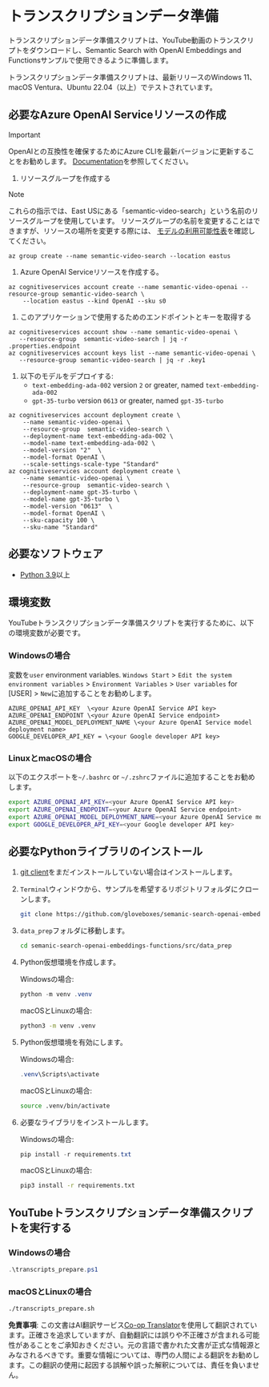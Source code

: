 <!--
CO_OP_TRANSLATOR_METADATA:
{
  "original_hash": "0d69f2d5814a698d3de5d0235940b5ae",
  "translation_date": "2025-05-19T10:26:45+00:00",
  "source_file": "08-building-search-applications/scripts/README.md",
  "language_code": "ja"
}
-->
# トランスクリプションデータ準備

トランスクリプションデータ準備スクリプトは、YouTube動画のトランスクリプトをダウンロードし、Semantic Search with OpenAI Embeddings and Functionsサンプルで使用できるように準備します。

トランスクリプションデータ準備スクリプトは、最新リリースのWindows 11、macOS Ventura、Ubuntu 22.04（以上）でテストされています。

## 必要なAzure OpenAI Serviceリソースの作成

> [!IMPORTANT]
> OpenAIとの互換性を確保するためにAzure CLIを最新バージョンに更新することをお勧めします。
> [Documentation](https://learn.microsoft.com/cli/azure/update-azure-cli?WT.mc_id=academic-105485-koreyst)を参照してください。

1. リソースグループを作成する

> [!NOTE]
> これらの指示では、East USにある「semantic-video-search」という名前のリソースグループを使用しています。
> リソースグループの名前を変更することはできますが、リソースの場所を変更する際には、
> [モデルの利用可能性表](https://aka.ms/oai/models?WT.mc_id=academic-105485-koreyst)を確認してください。

```console
az group create --name semantic-video-search --location eastus
```

1. Azure OpenAI Serviceリソースを作成する。

```console
az cognitiveservices account create --name semantic-video-openai --resource-group semantic-video-search \
    --location eastus --kind OpenAI --sku s0
```

1. このアプリケーションで使用するためのエンドポイントとキーを取得する

```console
az cognitiveservices account show --name semantic-video-openai \
   --resource-group  semantic-video-search | jq -r .properties.endpoint
az cognitiveservices account keys list --name semantic-video-openai \
   --resource-group semantic-video-search | jq -r .key1
```

1. 以下のモデルをデプロイする:
   - `text-embedding-ada-002` version `2` or greater, named `text-embedding-ada-002`
   - `gpt-35-turbo` version `0613` or greater, named `gpt-35-turbo`

```console
az cognitiveservices account deployment create \
    --name semantic-video-openai \
    --resource-group  semantic-video-search \
    --deployment-name text-embedding-ada-002 \
    --model-name text-embedding-ada-002 \
    --model-version "2"  \
    --model-format OpenAI \
    --scale-settings-scale-type "Standard"
az cognitiveservices account deployment create \
    --name semantic-video-openai \
    --resource-group  semantic-video-search \
    --deployment-name gpt-35-turbo \
    --model-name gpt-35-turbo \
    --model-version "0613"  \
    --model-format OpenAI \
    --sku-capacity 100 \
    --sku-name "Standard"
```

## 必要なソフトウェア

- [Python 3.9](https://www.python.org/downloads/?WT.mc_id=academic-105485-koreyst)以上

## 環境変数

YouTubeトランスクリプションデータ準備スクリプトを実行するために、以下の環境変数が必要です。

### Windowsの場合

変数を`user` environment variables.
`Windows Start` > `Edit the system environment variables` > `Environment Variables` > `User variables` for [USER] > `New`に追加することをお勧めします。

```text
AZURE_OPENAI_API_KEY  \<your Azure OpenAI Service API key>
AZURE_OPENAI_ENDPOINT \<your Azure OpenAI Service endpoint>
AZURE_OPENAI_MODEL_DEPLOYMENT_NAME \<your Azure OpenAI Service model deployment name>
GOOGLE_DEVELOPER_API_KEY = \<your Google developer API key>
```

### LinuxとmacOSの場合

以下のエクスポートを`~/.bashrc` or `~/.zshrc`ファイルに追加することをお勧めします。

```bash
export AZURE_OPENAI_API_KEY=<your Azure OpenAI Service API key>
export AZURE_OPENAI_ENDPOINT=<your Azure OpenAI Service endpoint>
export AZURE_OPENAI_MODEL_DEPLOYMENT_NAME=<your Azure OpenAI Service model deployment name>
export GOOGLE_DEVELOPER_API_KEY=<your Google developer API key>
```

## 必要なPythonライブラリのインストール

1. [git client](https://git-scm.com/downloads?WT.mc_id=academic-105485-koreyst)をまだインストールしていない場合はインストールします。
1. `Terminal`ウィンドウから、サンプルを希望するリポジトリフォルダにクローンします。

    ```bash
    git clone https://github.com/gloveboxes/semanic-search-openai-embeddings-functions.git
    ```

1. `data_prep`フォルダに移動します。

   ```bash
   cd semanic-search-openai-embeddings-functions/src/data_prep
   ```

1. Python仮想環境を作成します。

    Windowsの場合:

    ```powershell
    python -m venv .venv
    ```

    macOSとLinuxの場合:

    ```bash
    python3 -m venv .venv
    ```

1. Python仮想環境を有効にします。

   Windowsの場合:

   ```powershell
   .venv\Scripts\activate
   ```

   macOSとLinuxの場合:

   ```bash
   source .venv/bin/activate
   ```

1. 必要なライブラリをインストールします。

   Windowsの場合:

   ```powershell
   pip install -r requirements.txt
   ```

   macOSとLinuxの場合:

   ```bash
   pip3 install -r requirements.txt
   ```

## YouTubeトランスクリプションデータ準備スクリプトを実行する

### Windowsの場合

```powershell
.\transcripts_prepare.ps1
```

### macOSとLinuxの場合

```bash
./transcripts_prepare.sh
```

**免責事項**:
この文書はAI翻訳サービス[Co-op Translator](https://github.com/Azure/co-op-translator)を使用して翻訳されています。正確さを追求していますが、自動翻訳には誤りや不正確さが含まれる可能性があることをご承知おきください。元の言語で書かれた文書が正式な情報源とみなされるべきです。重要な情報については、専門の人間による翻訳をお勧めします。この翻訳の使用に起因する誤解や誤った解釈については、責任を負いません。